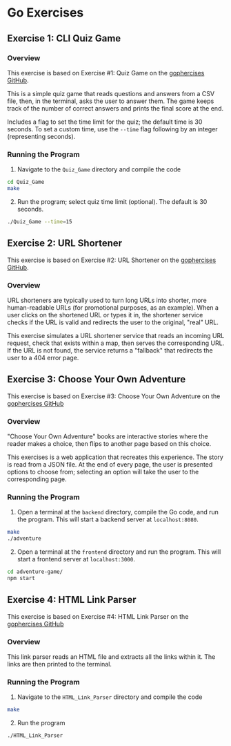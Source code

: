 # Go Exercises

## Exercise 1: CLI Quiz Game

### Overview

This exercise is based on Exercise #1: Quiz Game on the [gophercises GitHub](https://github.com/gophercises/quiz).

This is a simple quiz game that reads questions and answers from a CSV file, then, in the terminal, asks the user to answer them. The game keeps track of the number of correct answers and prints the final score at the end.

Includes a flag to set the time limit for the quiz; the default time is 30 seconds. To set a custom time, use the `--time` flag following by an integer (representing seconds).

### Running the Program

1. Navigate to the `Quiz_Game` directory and compile the code

```bash
cd Quiz_Game
make
```

2. Run the program; select quiz time limit (optional). The default is 30 seconds.

```bash
./Quiz_Game --time=15
```

## Exercise 2: URL Shortener

This exercise is based on Exercise #2: URL Shortener on the [gophercises GitHub](https://github.com/gophercises/urlshort).

### Overview

URL shorteners are typically used to turn long URLs into shorter, more human-readable URLs (for promotional purposes, as an example). When a user clicks on the shortened URL or types it in, the shortener service checks if the URL is valid and redirects the user to the original, "real" URL.

This exercise simulates a URL shortener service that reads an incoming URL request, check that exists within a map, then serves the corresponding URL. If the URL is not found, the service returns a "fallback" that redirects the user to a 404 error page.

## Exercise 3: Choose Your Own Adventure

This exercise is based on Exercise #3: Choose Your Own Adventure on the [gophercises GitHub](https://github.com/gophercises/cyoa)

### Overview

"Choose Your Own Adventure" books are interactive stories where the reader makes a choice, then flips to another page based on this choice.

This exercises is a web application that recreates this experience. The story is read from a JSON file. At the end of every page, the user is presented options to choose from; selecting an option will take the user to the corresponding page.

### Running the Program

1. Open a terminal at the `backend` directory, compile the Go code, and run the program. This will start a backend server at `localhost:8080`.

```bash
make
./adventure
```

2. Open a terminal at the `frontend` directory and run the program. This will start a frontend server at `localhost:3000`.
    
```bash
cd adventure-game/
npm start
```

## Exercise 4: HTML Link Parser

This exercise is based on Exercise #4: HTML Link Parser on the [gophercises GitHub](https://github.com/gophercises/link)

### Overview

This link parser reads an HTML file and extracts all the links within it. The links are then printed to the terminal.

### Running the Program

1. Navigate to the `HTML_Link_Parser` directory and compile the code

```bash
make
```

2. Run the program

```bash
./HTML_Link_Parser
```